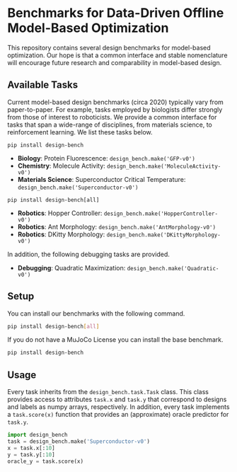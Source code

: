 # Benchmarks for Data-Driven Offline Model-Based Optimization

This repository contains several design benchmarks for model-based optimization. Our hope is that a common interface and stable nomenclature will encourage future research and comparability in model-based design.

## Available Tasks

Current model-based design benchmarks (circa 2020) typically vary from paper-to-paper. For example, tasks employed by biologists differ strongly from those of interest to roboticists. We provide a common interface for tasks that span a wide-range of disciplines, from materials science, to reinforcement learning. We list these tasks below.

`pip install design-bench`
* __Biology__: Protein Fluorescence: `design_bench.make('GFP-v0')`
* __Chemistry__: Molecule Activity: `design_bench.make('MoleculeActivity-v0')`
* __Materials Science__: Superconductor Critical Temperature: `design_bench.make('Superconductor-v0')`

`pip install design-bench[all]`
* __Robotics__: Hopper Controller: `design_bench.make('HopperController-v0')`
* __Robotics__: Ant Morphology: `design_bench.make('AntMorphology-v0')`
* __Robotics__: DKitty Morphology: `design_bench.make('DKittyMorphology-v0')`

In addition, the following debugging tasks are provided.

* __Debugging__: Quadratic Maximization: `design_bench.make('Quadratic-v0')`

## Setup

You can install our benchmarks with the following command.

```bash
pip install design-bench[all]
```

If you do not have a MuJoCo License you can install the base benchmark.

```bash
pip install design-bench
```

## Usage

Every task inherits from the `design_bench.task.Task` class. This class provides access to attributes `task.x` and `task.y` that correspond to designs and labels as numpy arrays, respectively. In addition, every task implements a `task.score(x)` function that provides an (approximate) oracle predictor for `task.y`.

```python
import design_bench
task = design_bench.make('Superconductor-v0')
x = task.x[:10]
y = task.y[:10]
oracle_y = task.score(x)
```
